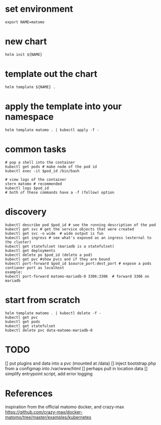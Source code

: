 # set environment
```
export NAME=matomo
```


# new chart 
```
helm init ${NAME}
```


# template out the chart
```
helm template ${NAME} .
```


# apply the template into your namespace
```
helm template matomo . | kubectl apply -f -
```


# common tasks
```
# pop a shell into the container
kubectl get pods # make node of the pod id
kubectl exec -it $pod_id /bin/bash

# view logs of the container
stern matomo # recommended
kubectl logs $pod_id
# both of these commands have a -f (follow) option
```


# discovery
```
kubectl describe pod $pod_id # see the running description of the pod
kubectl get svc # get the service objects that were created
kubectl get svc -o wide  # wide output is fun
kubectl get ingress # see what's exposed as an ingress (external to the cluster)
kubectl get statefulset (mariadb is a statefulset)
kubectl get deployments
kubectl delete po $pod_id (delete a pod)
kubectl get pvc #show pvcs and if they are bound
kubectl port-forward $pod_id $source_port:dest_port # expose a pods contianer port as localhost
example:
kubectl port-forward matomo-mariadb-0 3306:3306  # forward 3306 on mariadb
```


# start from scratch
```
helm template matomo . | kubectl delete -f -
kubectl get pvc
kubectl get pods
kubectl get statefulset
kubectl delete pvc data-matomo-mariadb-0
```


# TODO 
[] put plugins and data into a pvc (mounted at /data)
[] inject bootstrap.php from a configmap into /var/www/html
[] perhaps pull in location data
[] simplify entrypoint script, add error logging


# References
inspiration from the official matomo docker, and crazy-max
https://github.com/crazy-max/docker-matomo/tree/master/examples/kubernetes

